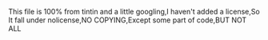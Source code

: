 This file is 100% from tintin and a little googling,I haven't added a license,So It fall under nolicense,NO COPYING,Except some part of code,BUT NOT ALL
